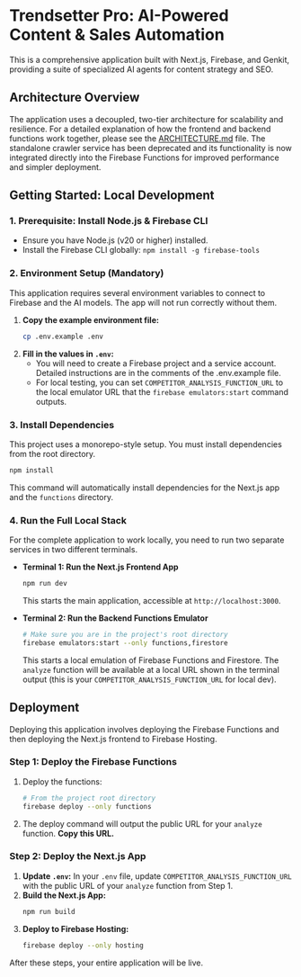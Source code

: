 # Trendsetter Pro: AI-Powered Content & Sales Automation

This is a comprehensive application built with Next.js, Firebase, and Genkit, providing a suite of specialized AI agents for content strategy and SEO.

## Architecture Overview

The application uses a decoupled, two-tier architecture for scalability and resilience. For a detailed explanation of how the frontend and backend functions work together, please see the [ARCHITECTURE.md](ARCHITECTURE.md) file. The standalone crawler service has been deprecated and its functionality is now integrated directly into the Firebase Functions for improved performance and simpler deployment.

## Getting Started: Local Development

### 1. Prerequisite: Install Node.js & Firebase CLI

- Ensure you have Node.js (v20 or higher) installed.
- Install the Firebase CLI globally: `npm install -g firebase-tools`

### 2. Environment Setup (Mandatory)

This application requires several environment variables to connect to Firebase and the AI models. The app will not run correctly without them.

1.  **Copy the example environment file:**
    ```bash
    cp .env.example .env
    ```
2.  **Fill in the values in `.env`:**
    -   You will need to create a Firebase project and a service account. Detailed instructions are in the comments of the .env.example file.
    -   For local testing, you can set `COMPETITOR_ANALYSIS_FUNCTION_URL` to the local emulator URL that the `firebase emulators:start` command outputs.

### 3. Install Dependencies

This project uses a monorepo-style setup. You must install dependencies from the root directory.

```bash
npm install
```
This command will automatically install dependencies for the Next.js app and the `functions` directory.

### 4. Run the Full Local Stack

For the complete application to work locally, you need to run two separate services in two different terminals.

-   **Terminal 1: Run the Next.js Frontend App**
    ```bash
    npm run dev
    ```
    This starts the main application, accessible at `http://localhost:3000`.

-   **Terminal 2: Run the Backend Functions Emulator**
    ```bash
    # Make sure you are in the project's root directory
    firebase emulators:start --only functions,firestore
    ```
    This starts a local emulation of Firebase Functions and Firestore. The `analyze` function will be available at a local URL shown in the terminal output (this is your `COMPETITOR_ANALYSIS_FUNCTION_URL` for local dev).

## Deployment

Deploying this application involves deploying the Firebase Functions and then deploying the Next.js frontend to Firebase Hosting.

### Step 1: Deploy the Firebase Functions

1.  Deploy the functions:
    ```bash
    # From the project root directory
    firebase deploy --only functions
    ```
2.  The deploy command will output the public URL for your `analyze` function. **Copy this URL.**

### Step 2: Deploy the Next.js App

1.  **Update `.env`:** In your `.env` file, update `COMPETITOR_ANALYSIS_FUNCTION_URL` with the public URL of your `analyze` function from Step 1.
2.  **Build the Next.js App:**
    ```bash
    npm run build
    ```
3.  **Deploy to Firebase Hosting:**
    ```bash
    firebase deploy --only hosting
    ```

After these steps, your entire application will be live.
